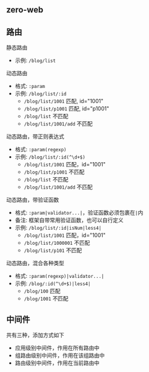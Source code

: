 ## zero-web

## 路由

静态路由

- 示例: `/blog/list`

动态路由

- 格式: `:param`
- 示例: `/blog/list/:id`
  - `/blog/list/1001` 匹配, id="1001"
  - `/blog/list/p1001` 匹配, id="p1001"
  - `/blog/list` 不匹配
  - `/blog/list/1001/add` 不匹配

动态路由，带正则表达式

- 格式: `:param(regexp)`
- 示例: `/blog/list/:id(^\d+$)`
  - `/blog/list/1001` 匹配，id="1001"
  - `/blog/list/p1001` 不匹配
  - `/blog/list` 不匹配
  - `/blog/list/1001/add` 不匹配

动态路由，带验证函数

- 格式: `:param|validator...|`，验证函数必须包裹在`|`内
- 备注: 框架自带常用验证函数，也可以自行定义
- 示例: `/blog/list/:id|isNum|less4|`
  - `/blog/list/1001` 匹配，id="1001"
  - `/blog/list/1000001` 不匹配
  - `/blog/list/p101` 不匹配

动态路由，混合各种类型

- 格式: `:param(regexp)|validator...|`
- 示例: `/blog/:id(^\d+$)|less4|`
  - `/blog/100` 匹配
  - `/blog/1001` 不匹配

## 中间件

共有三种，添加方式如下

- 应用级别中间件，作用在所有路由中
- 组路由级别中间件，作用在该组路由中
- 路由级别中间件，作用在当前路由中
